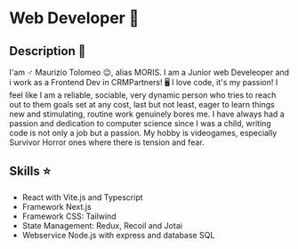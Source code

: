 # Web Developer 🥷

## Description 📒

I'am ♂️ Maurizio Tolomeo 😉, alias MORIS. I am a Junior web Develeoper and i work as a Frontend Dev in CRMPartners! 🖥️ I love code, it's my passion! I feel like I am a reliable, sociable, very dynamic person who tries to reach out to them goals set at any cost, last but not least, eager to learn things new and stimulating, routine work genuinely bores me. I have always had a passion and dedication to computer science since I was a child, writing code is not only a job but a passion. My hobby is videogames, especially Survivor Horror ones where there is tension and fear.

## Skills ⭐

- React with Vite.js and Typescript
- Framework Next.js
- Framework CSS: Tailwind
- State Management: Redux, Recoil and Jotai
- Webservice Node.js with express and database SQL

